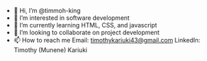 - 👋 Hi, I’m @timmoh-king
- 👀 I’m interested in software development
- 🌱 I’m currently learning HTML, CSS, and javascript
- 💞️ I’m looking to collaborate on project development
- 📫 How to reach me Email: timothykariuki43@gmail.com LinkedIn: Timothy (Munene) Kariuki

<!---
timmoh-king/timmoh-king is a ✨ special ✨ repository because its `README.md` (this file) appears on your GitHub profile.
You can click the Preview link to take a look at your changes.
--->
